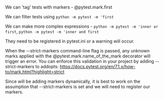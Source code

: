 



We can 'tag' tests with markers -  @pytest.mark.first

We can filter tests using `python -m pytest -m 'first`

We can make more complex expressions - `python -m pytest -m 'inner or first`, `python -m pytest -m 'inner and first`

They need to be registered in pytest.ini or a warning will occur.

When the --strict-markers command-line flag is passed, any unknown marks applied with the @pytest.mark.name_of_the_mark decorator will trigger an error. You can enforce this validation in your project by adding --strict-markers to addopts:
https://docs.pytest.org/en/7.1.x/how-to/mark.html?highlight=strict

Since will be adding markers dynamically, it is best to work on the assumption that --strict-markers is set and we will need to register our markers.